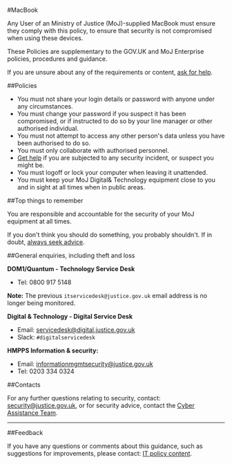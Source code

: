 #MacBook

Any User of an Ministry of Justice (MoJ)-supplied MacBook must ensure they comply with this policy, to ensure that security is not compromised when using these devices.

These Policies are supplementary to the GOV.UK and MoJ Enterprise policies, procedures and guidance.

If you are unsure about any of the requirements or content, [ask for help](#contact-details).

##Policies

* You must not share your login details or password with anyone under any circumstances.
* You must change your password if you suspect it has been compromised, or if instructed to do so by your line manager or other authorised individual.
* You must not attempt to access any other person's data unless you have been authorised to do so.
* You must only collaborate with authorised personnel.
* [Get help](#general-enquiries-including-theft-and-loss) if you are subjected to any security incident, or suspect you might be.
* You must logoff or lock your computer when leaving it unattended.
* You must keep your MoJ Digital& Technology equipment close to you and in sight at all times when in public areas.

##Top things to remember

You are responsible and accountable for the security of your MoJ equipment at all times.

If you don't think you should do something, you probably shouldn't. If in doubt, [always seek advice](#contact-details).

##General enquiries, including theft and loss

**DOM1/Quantum - Technology Service Desk**

* Tel: 0800 917 5148

**Note:** The previous `itservicedesk@justice.gov.uk` email address is no longer being monitored.

**Digital & Technology - Digital Service Desk**

* Email: [servicedesk@digital.justice.gov.uk](mailto:servicedesk@digital.justice.gov.uk)
* Slack: `#digitalservicedesk`

**HMPPS Information & security:**

* Email: [informationmgmtsecurity@justice.gov.uk](mailto:informationmgmtsecurity@justice.gov.uk)
* Tel: 0203 334 0324

##Contacts

For any further questions relating to security, contact: [security@justice.gov.uk](mailto:security@justice.gov.uk), or for security advice, contact the [Cyber Assistance Team](mailto:CyberConsultancy@digital.justice.gov.uk).

---

##Feedback

If you have any questions or comments about this guidance, such as suggestions for improvements, please contact: [IT policy content](mailto:itpolicycontent@digital.justice.gov.uk).

